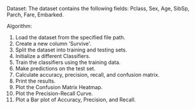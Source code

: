 Dataset:
The dataset contains the following fields: Pclass, Sex, Age, SibSp, Parch, Fare, Embarked.

Algorithm: 
1. Load the dataset from the specified file path.
2. Create a new column 'Survive'.
3. Split the dataset into training and testing sets.
4. Initialize a different Classifiers.
5. Train the classifiers using the training data.
6. Make predictions on the test set.
7. Calculate accuracy, precision, recall, and confusion matrix.
8. Print the results.
9. Plot the Confusion Matrix Heatmap.
10. Plot the Precision-Recall Curve.
12. Plot a Bar plot of Accuracy, Precision, and Recall.
